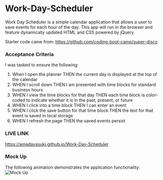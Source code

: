 # Work-Day-Scheduler 
Work Day Scheduler is a simple calendar application that allows a user to save events for each hour of the day. This app will run in the browser and feature dynamically updated HTML and CSS powered by jQuery. 

Starter code came from: https://github.com/coding-boot-camp/super-disco

### Acceptance Criteria 
I was tasked to ensure the following:

1. When I open the planner THEN the current day is displayed at the top of the calendar
2. WHEN I scroll down THEN I am presented with time blocks for standard business hours
3. WHEN I view the time blocks for that day THEN each time block is color-coded to indicate whether it is in the past, present, or future
4. WHEN I click into a time block THEN I can enter an event
5. WHEN I click the save button for that time block THEN the text for that event is saved in local storage
6. WHEN I refresh the page THEN the saved events persist

### LIVE LINK
https://amadayasuki.github.io/Work-Day-Scheduler

### Mock Up
The following animation demonstrates the application functionality:
![Mock Up](http://url/to/img.png)

